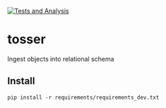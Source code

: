 [![Tests and Analysis](https://github.com/nathanielschutte/tosser/actions/workflows/tosser_test.yml/badge.svg)](https://github.com/nathanielschutte/tosser/actions/workflows/tosser_test.yml)

# tosser
Ingest objects into relational schema

## Install
`pip install -r requirements/requirements_dev.txt`

